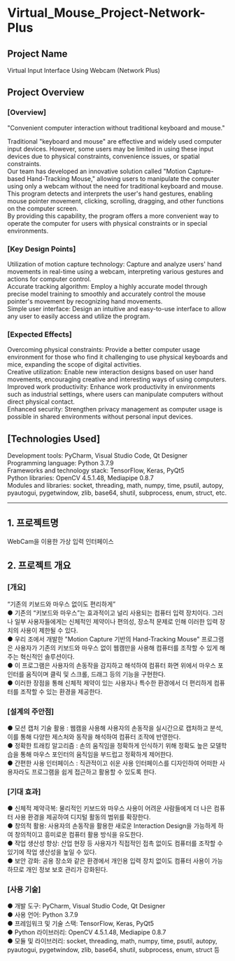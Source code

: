 # Virtual_Mouse_Project-Network-Plus

## Project Name  
Virtual Input Interface Using Webcam (Network Plus)  

## Project Overview  
### [Overview]  
"Convenient computer interaction without traditional keyboard and mouse."

Traditional "keyboard and mouse" are effective and widely used computer input devices. However, some users may be limited in using these input devices due to physical constraints, convenience issues, or spatial constraints.   
Our team has developed an innovative solution called "Motion Capture-based Hand-Tracking Mouse," allowing users to manipulate the computer using only a webcam without the need for traditional keyboard and mouse.   
This program detects and interprets the user's hand gestures, enabling mouse pointer movement, clicking, scrolling, dragging, and other functions on the computer screen.  
By providing this capability, the program offers a more convenient way to operate the computer for users with physical constraints or in special environments.  

### [Key Design Points]  

Utilization of motion capture technology: Capture and analyze users' hand movements in real-time using a webcam, interpreting various gestures and actions for computer control.  
Accurate tracking algorithm: Employ a highly accurate model through precise model training to smoothly and accurately control the mouse pointer's movement by recognizing hand movements.  
Simple user interface: Design an intuitive and easy-to-use interface to allow any user to easily access and utilize the program.  

### [Expected Effects]  

Overcoming physical constraints: Provide a better computer usage environment for those who find it challenging to use physical keyboards and mice, expanding the scope of digital activities.  
Creative utilization: Enable new interaction designs based on user hand movements, encouraging creative and interesting ways of using computers.  
Improved work productivity: Enhance work productivity in environments such as industrial settings, where users can manipulate computers without direct physical contact.  
Enhanced security: Strengthen privacy management as computer usage is possible in shared environments without personal input devices.  

## [Technologies Used]  

Development tools: PyCharm, Visual Studio Code, Qt Designer  
Programming language: Python 3.7.9  
Frameworks and technology stack: TensorFlow, Keras, PyQt5  
Python libraries: OpenCV 4.5.1.48, Mediapipe 0.8.7  
Modules and libraries: socket, threading, math, numpy, time, psutil, autopy, pyautogui, pygetwindow, zlib, base64, shutil, subprocess, enum, struct, etc.  

------------------------------------
## 1. 프로젝트명  
WebCam을 이용한 가상 입력 인터페이스    

## 2. 프로젝트 개요   
### [개요]  
“기존의 키보드와 마우스 없이도 편리하게”  
● 기존의 “키보드와 마우스”는 효과적이고 널리 사용되는 컴퓨터 입력 장치이다. 그러나 일부 사용자들에게는 신체적인 제약이나 편의성, 장소적 문제로 인해 이러한 입력 장치의 사용이 제한될 수 있다.   
● 우리 조에서 개발한 "Motion Capture 기반의 Hand-Tracking Mouse" 프로그램은 사용자가 기존의 키보드와 마우스 없이 웹캠만을 사용해 컴퓨터를 조작할 수 있게 해주는 혁신적인 솔루션이다.  
● 이 프로그램은 사용자의 손동작을 감지하고 해석하여 컴퓨터 화면 위에서 마우스 포인터를 움직이며 클릭 및 스크롤, 드래그 등의 기능을 구현한다.  
● 이러한 장점을 통해 신체적 제약이 있는 사용자나 특수한 환경에서 더 편리하게 컴퓨터를 조작할 수 있는 환경을 제공한다.  

### [설계의 주안점]  
● 모션 캡처 기술 활용 : 웹캠을 사용해 사용자의 손동작을 실시간으로 캡처하고 분석, 이를 통해 다양한 제스처와 동작을 해석하여 컴퓨터 조작에 반영한다.  
● 정확한 트래킹 알고리즘 : 손의 움직임을 정확하게 인식하기 위해 정확도 높은 모델학습을 통해 마우스 포인터의 움직임을 부드럽고 정확하게 제어한다.   
● 간편한 사용 인터페이스 : 직관적이고 쉬운 사용 인터페이스를 디자인하여 어떠한 사용자라도 프로그램을 쉽게 접근하고 활용할 수 있도록 한다.  

### [기대 효과]  
● 신체적 제약극복: 물리적인 키보드와 마우스 사용이 어려운 사람들에게 더 나은 컴퓨터 사용 환경을 제공하여 디지털 활동의 범위를 확장한다.  
● 창의적 활용: 사용자의 손동작을 활용한 새로운 Interaction Design을 가능하게 하여 창의적이고 흥미로운 컴퓨터 활용 방식을 유도한다.  
● 작업 생산성 향상: 산업 현장 등 사용자가 직접적인 접촉 없이도 컴퓨터를 조작할 수 있기에 작업 생산성을 높일 수 있다.   
● 보안 강화: 공용 장소와 같은 환경에서 개인용 입력 장치 없이도 컴퓨터 사용이 가능하므로 개인 정보 보호 관리가 강화된다.  

### [사용 기술]  
● 개발 도구: PyCharm, Visual Studio Code, Qt Designer  
● 사용 언어: Python 3.7.9   
● 프레임워크 및 기술 스택: TensorFlow, Keras, PyQt5  
● Python 라이브러리: OpenCV 4.5.1.48, Mediapipe 0.8.7   
● 모듈 및 라이브러리: socket, threading, math, numpy, time, psutil, autopy, pyautogui, pygetwindow, zlib, base64, shutil, subprocess, enum, struct 등  


